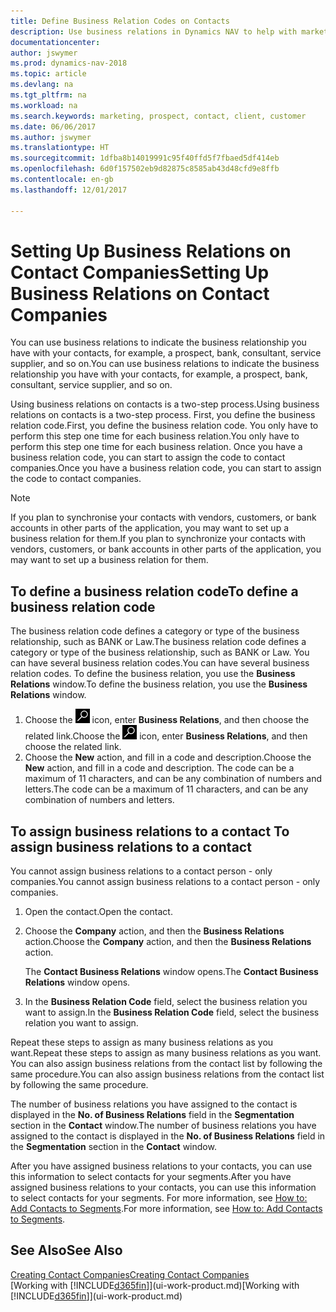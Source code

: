 ```yaml
---
title: Define Business Relation Codes on Contacts
description: Use business relations in Dynamics NAV to help with marketing and to indicate the business relationship you have with your  prospects, clients, and customers, for example, a bank or service supplier.
documentationcenter: 
author: jswymer
ms.prod: dynamics-nav-2018
ms.topic: article
ms.devlang: na
ms.tgt_pltfrm: na
ms.workload: na
ms.search.keywords: marketing, prospect, contact, client, customer
ms.date: 06/06/2017
ms.author: jswymer
ms.translationtype: HT
ms.sourcegitcommit: 1dfba8b14019991c95f40ffd5f7fbaed5df414eb
ms.openlocfilehash: 6d0f157502eb9d82875c8585ab43d48cfd9e8ffb
ms.contentlocale: en-gb
ms.lasthandoff: 12/01/2017

---
```

# <a name="setting-up-business-relations-on-contact-companies"></a><span data-ttu-id="2a39a-103">Setting Up Business Relations on Contact Companies</span><span class="sxs-lookup"><span data-stu-id="2a39a-103">Setting Up Business Relations on Contact Companies</span></span>
<span data-ttu-id="2a39a-104">You can use business relations to indicate the business relationship you have with your contacts, for example, a prospect, bank, consultant, service supplier, and so on.</span><span class="sxs-lookup"><span data-stu-id="2a39a-104">You can use business relations to indicate the business relationship you have with your contacts, for example, a prospect, bank, consultant, service supplier, and so on.</span></span>

<span data-ttu-id="2a39a-105">Using business relations on contacts is a two-step process.</span><span class="sxs-lookup"><span data-stu-id="2a39a-105">Using business relations on contacts is a two-step process.</span></span> <span data-ttu-id="2a39a-106">First, you define the business relation code.</span><span class="sxs-lookup"><span data-stu-id="2a39a-106">First, you define the business relation code.</span></span> <span data-ttu-id="2a39a-107">You only have to perform this step one time for each business relation.</span><span class="sxs-lookup"><span data-stu-id="2a39a-107">You only have to perform this step one time for each business relation.</span></span> <span data-ttu-id="2a39a-108">Once you have a business relation code, you can start to assign the code to contact companies.</span><span class="sxs-lookup"><span data-stu-id="2a39a-108">Once you have a business relation code, you can start to assign the code to contact companies.</span></span>

> [!NOTE]  
>   <span data-ttu-id="2a39a-109">If you plan to synchronise your contacts with vendors, customers, or bank accounts in other parts of the application, you may want to set up a business relation for them.</span><span class="sxs-lookup"><span data-stu-id="2a39a-109">If you plan to synchronize your contacts with vendors, customers, or bank accounts in other parts of the application, you may want to set up a business relation for them.</span></span>

## <a name="to-define-a-business-relation-code"></a><span data-ttu-id="2a39a-110">To define a business relation code</span><span class="sxs-lookup"><span data-stu-id="2a39a-110">To define a business relation code</span></span>
<span data-ttu-id="2a39a-111">The business relation code defines a category or type of the business relationship, such as BANK or Law.</span><span class="sxs-lookup"><span data-stu-id="2a39a-111">The business relation code defines a category or type of the business relationship, such as BANK or Law.</span></span> <span data-ttu-id="2a39a-112">You can have several business relation codes.</span><span class="sxs-lookup"><span data-stu-id="2a39a-112">You can have several business relation codes.</span></span> <span data-ttu-id="2a39a-113">To define the business relation, you use the **Business Relations** window.</span><span class="sxs-lookup"><span data-stu-id="2a39a-113">To define the business relation, you use the **Business Relations** window.</span></span>

1. <span data-ttu-id="2a39a-114">Choose the ![Search for Page or Report](media/ui-search/search_small.png "Search for Page or Report icon") icon, enter **Business Relations**, and then choose the related link.</span><span class="sxs-lookup"><span data-stu-id="2a39a-114">Choose the ![Search for Page or Report](media/ui-search/search_small.png "Search for Page or Report icon") icon, enter **Business Relations**, and then choose the related link.</span></span>
2. <span data-ttu-id="2a39a-115">Choose the **New** action, and fill in a code and description.</span><span class="sxs-lookup"><span data-stu-id="2a39a-115">Choose the **New** action, and fill in a code and description.</span></span> <span data-ttu-id="2a39a-116">The code can be a maximum of 11 characters, and can be any combination of numbers and letters.</span><span class="sxs-lookup"><span data-stu-id="2a39a-116">The code can be a maximum of 11 characters, and can be any combination of numbers and letters.</span></span>

## <span data-ttu-id="2a39a-117"><a name="AssignBusRelContact"></a> To assign business relations to a contact</span><span class="sxs-lookup"><span data-stu-id="2a39a-117"><a name="AssignBusRelContact"></a> To assign business relations to a contact</span></span>
<span data-ttu-id="2a39a-118">You cannot assign business relations to a contact person - only companies.</span><span class="sxs-lookup"><span data-stu-id="2a39a-118">You cannot assign business relations to a contact person - only companies.</span></span>

1. <span data-ttu-id="2a39a-119">Open the contact.</span><span class="sxs-lookup"><span data-stu-id="2a39a-119">Open the contact.</span></span>
2. <span data-ttu-id="2a39a-120">Choose the **Company** action, and then the **Business Relations** action.</span><span class="sxs-lookup"><span data-stu-id="2a39a-120">Choose the **Company** action, and then the **Business Relations** action.</span></span>

    <span data-ttu-id="2a39a-121">The **Contact Business Relations** window opens.</span><span class="sxs-lookup"><span data-stu-id="2a39a-121">The **Contact Business Relations** window opens.</span></span>
3. <span data-ttu-id="2a39a-122">In the **Business Relation Code** field, select the business relation you want to assign.</span><span class="sxs-lookup"><span data-stu-id="2a39a-122">In the **Business Relation Code** field, select the business relation you want to assign.</span></span>

<span data-ttu-id="2a39a-123">Repeat these steps to assign as many business relations as you want.</span><span class="sxs-lookup"><span data-stu-id="2a39a-123">Repeat these steps to assign as many business relations as you want.</span></span> <span data-ttu-id="2a39a-124">You can also assign business relations from the contact list by following the same procedure.</span><span class="sxs-lookup"><span data-stu-id="2a39a-124">You can also assign business relations from the contact list by following the same procedure.</span></span>

<span data-ttu-id="2a39a-125">The number of business relations you have assigned to the contact is displayed in the **No. of Business Relations** field in the **Segmentation** section in the **Contact** window.</span><span class="sxs-lookup"><span data-stu-id="2a39a-125">The number of business relations you have assigned to the contact is displayed in the **No. of Business Relations** field in the **Segmentation** section in the **Contact** window.</span></span>

<span data-ttu-id="2a39a-126">After you have assigned business relations to your contacts, you can use this information to select contacts for your segments.</span><span class="sxs-lookup"><span data-stu-id="2a39a-126">After you have assigned business relations to your contacts, you can use this information to select contacts for your segments.</span></span> <span data-ttu-id="2a39a-127">For more information, see [How to: Add Contacts to Segments](marketing-add-contact-segment.md).</span><span class="sxs-lookup"><span data-stu-id="2a39a-127">For more information, see [How to: Add Contacts to Segments](marketing-add-contact-segment.md).</span></span>

## <a name="see-also"></a><span data-ttu-id="2a39a-128">See Also</span><span class="sxs-lookup"><span data-stu-id="2a39a-128">See Also</span></span>
[<span data-ttu-id="2a39a-129">Creating Contact Companies</span><span class="sxs-lookup"><span data-stu-id="2a39a-129">Creating Contact Companies</span></span>](marketing-create-contact-companies.md)  
<span data-ttu-id="2a39a-130">[Working with [!INCLUDE[d365fin](includes/d365fin_md.md)]](ui-work-product.md)</span><span class="sxs-lookup"><span data-stu-id="2a39a-130">[Working with [!INCLUDE[d365fin](includes/d365fin_md.md)]](ui-work-product.md)</span></span>

